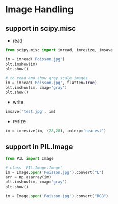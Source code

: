 # Image Handling

## support in scipy.misc
- read
```python
from scipy.misc import imread, imresize, imsave

im = imread('Poisson.jpg') 
plt.imshow(im)
plt.show()

# to read and show grey scale images
im = imread('Poisson.jpg', flatten=True) 
plt.imshow(im, cmap='gray')
plt.show()
```
- write
```python
imsave('test.jpg', im)
```
- resize
```python
im = imresize(im, (28,28), interp='nearest')
```

## support in PIL.Image
```python
from PIL import Image

# class 'PIL.Image.Image'
im = Image.open('Poisson.jpg').convert("L")
arr = np.asarray(im)
plt.imshow(im, cmap='gray')
plt.show()

im = Image.open('Poisson.jpg').convert("RGB")
```